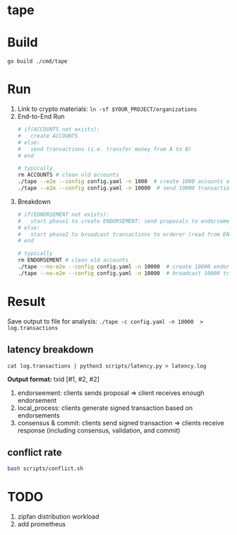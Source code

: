 # tape

# Build
`go build ./cmd/tape`

# Run
1. Link to crypto materials: `ln -sf $YOUR_PROJECT/organizations`
2. End-to-End Run     
    ```bash
    # if(ACCOUNTS not exists):
    #   create ACCOUNTS  
    # else:
    #   send transactions (i.e. transfer money from A to B) 
    # end

    # typically 
    rm ACCOUNTS # clean old accounts
    ./tape --e2e --config config.yaml -n 1000  # create 1000 accounts according config.yaml
    ./tape --e2e --config config.yaml -n 10000  # send 10000 transactions using ACCOUNTS
    ```
3. Breakdown      
    ```bash
    # if(EDNORSEMENT not exists):
    #   start phase1 to create ENDORSEMENT: send proposals to endorsements 
    # else:
    #   start phase2 to broadcast transactions to orderer (read from ENDORSEMENT)
    # end

    # typically 
    rm ENDORSEMENT # clean old accounts
    ./tape --no-e2e --config config.yaml -n 10000  # create 10000 endorsements
    ./tape --no-e2e --config config.yaml -n 10000  # broadcast 10000 transactions 
    ```
# Result
Save output to file for analysis: `./tape -c config.yaml -n 10000  > log.transactions `

## latency breakdown
```
cat log.transactions | python3 scripts/latency.py > latency.log  
```

**Output format:** txid [#1, #2, #2]
1. endorseement: clients sends proposal => client receives enough endorsement
2. local_process: clients generate signed transaction based on endorsements
3. consensus & commit: clients send signed transaction => clients receive response (including consensus, validation, and commit)


## conflict rate
```bash
bash scripts/conflict.sh
```

# TODO
1. zipfan distribution workload
2. add prometheus 
